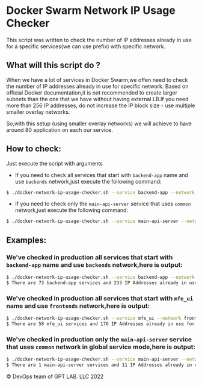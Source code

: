 # Docker Swarm Network IP Usage Checker

This script was written to check the number of IP addresses already in use for a specific services(we can use prefix) with specific network.

## What will this script do ?
When we have a lot of services in Docker Swarm,we offen need to check the number of IP addresses already in use for specific network.
Based on official Docker documentation,it is not recommended to create larger subnets than the one that we have without having external LB.If you need more than 256 IP addresses, do not increase the IP block size - use multiple smaller overlay networks.

So,with this setup (using smaller overlay networks) we will achieve to have around 80 application on each our service.

## How to check:
Just execute the script with arguments
- If you need to check all services that start with `backend-app` name and use `backends` network,just execute the following command:
```bash
$ ./docker-network-ip-usage-checker.sh --service backend-app --network backends
```
- If you need to check only the `main-api-server` service that uses `common` network,just execute the following command:
```bash
$ ./docker-network-ip-usage-checker.sh --service main-api-server --network common
```
## Examples:
### We've checked in production all services that start with `backend-app` name and use `backends` network,here is output:
```bash
$ ./docker-network-ip-usage-checker.sh --service backend-app --network backends
$ There are 73 backend-app services and 233 IP Addresses already in use for backends network
```
### We've checked in production all services that start with `mfe_ui` name and use `frontends` network,here is output:
```bash
$ ./docker-network-ip-usage-checker.sh --service mfe_ui --network frontends
$ There are 58 mfe_ui services and 176 IP Addresses already in use for frontends network
```
### We've checked in production only the `main-api-server` service that uses `common` network in global service mode,here is output:
```bash
$ ./docker-network-ip-usage-checker.sh --service main-api-server --network common
$ There are 1 main-api-server services and 11 IP Addresses already in use for common network
```
&copy; DevOps team of GPT LAB. LLC 2022
